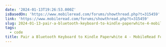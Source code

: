 ```yaml
---
date: '2024-01-13T19:26:53.000Z'
isBasedOn: 'https://www.mobileread.com/forums/showthread.php?t=315459'
link: 'https://www.mobileread.com/forums/showthread.php?t=315459'
slug: 2024-01-13-pair-a-bluetooth-keyboard-to-kindle-paperwhite-4-mobileread-forums
tags:
  - code
title: Pair a Bluetooth Keyboard to Kindle Paperwhite 4 - MobileRead Forums
---
```


